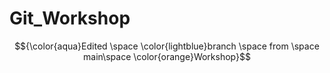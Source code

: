 # Git_Workshop
$${\color{aqua}Edited \space \color{lightblue}branch \space from \space main\space \color{orange}Workshop}$$

